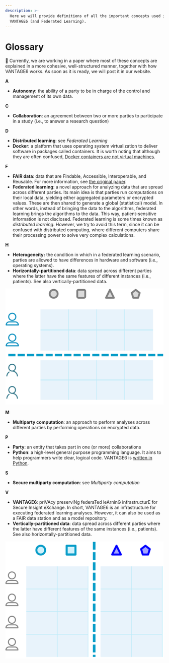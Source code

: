 ```yaml
---
description: >-
  Here we will provide definitions of all the important concepts used in
  VANTAGE6 (and Federated Learning).
---
```


# Glossary

📝 Currently, we are working in a paper where most of these concepts are explained in a more cohesive, well-structured manner, together with how VANTAGE6 works. As soon as it is ready, we will post it in our website.

**A**

* **Autonomy:** the ability of a party to be in charge of the control and management of its own data.

**C**

* **Collaboration**: an agreement between two or more parties to participate in a study \(i.e., to answer a research question\)

**D**

* **Distributed learning**: see _Federated Learning_
* **Docker:** a platform that uses operating system virtualization to deliver software in packages called containers. It is worth noting that although they are often confused, [Docker containers are not virtual machines](https://www.docker.com/blog/containers-are-not-vms/).

**F**

* **FAIR data**: data that are Findable, Accessible, Interoperable, and Reusable. For more information, see [the original paper](https://www.nature.com/articles/sdata201618.pdf?origin=ppub).
* **Federated learning**: a novel approach for analyzing data that are spread across different parties. Its main idea is that parties run computations on their local data, yielding either aggregated parameters or encrypted values. These are then shared to generate a global \(statistical\) model. In other words, instead of bringing the data to the algorithms, federated learning brings the algorithms to the data. This way, patient-sensitive information is not disclosed. Federated learning is some times known as _distributed learning_. However, we try to avoid this term, since it can be confused with distributed computing, where different computers share their processing power to solve very complex calculations.

**H**

* **Heterogeneity:** the condition in which in a federated learning scenario, parties are allowed to have differences in hardware and software \(i.e., operating systems\).
* **Horizontally-partitioned data**: data spread across different parties where the latter have the same features of different instances \(i.e., patients\). See also vertically-partitioned data.

![](.gitbook/assets/horizontal.PNG)

**M**

* **Multiparty computation**: an approach to perform analyses across different parties by performing operations on encrypted data.

**P**

* **Party**: an entity that takes part in one \(or more\) collaborations
* **Python**:  a high-level general purpose programming language. It aims to help programmers write clear, logical code. VANTAGE6 is [written in Python](https://github.com/IKNL/vantage6).

**S**

* **Secure multiparty computation**: see _Multiparty computation_

**V**

* **VANTAGE6**: priVAcy preserviNg federaTed leArninG infrastructurE for Secure Insight eXchange. In short, VANTAGE6 is an infrastructure for executing federated learning analyses. However, it can also be used as a FAIR data station and as a model repository.
* **Vertically-partitioned data**: data spread across different parties where the latter have different features of the same instances \(i.e., patients\). See also horizontally-partitioned data.

![](.gitbook/assets/vertical.png)
